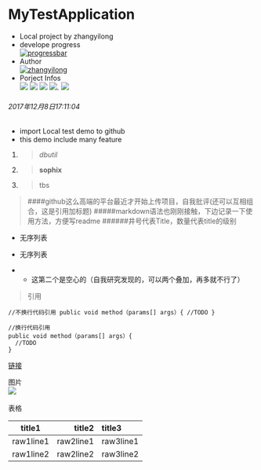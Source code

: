 # MyTestApplication
- Local project by zhangyilong  
- develope progress  
[![progressbar](http://progressed.io/bar/1?title=progressed)](https://www.baidu.com)  
- Author  
[![zhangyilong](https://img.shields.io/badge/zhang-yilong-green.svg?style=for-the-badge)]()  
- Porject Infos  
[![](https://img.shields.io/github/issues/316011989/MyTestApplication.svg)](https://github.com/316011989/MyTestApplication/issues)
[![](https://img.shields.io/github/forks/316011989/MyTestApplication.svg)](https://github.com/316011989/MyTestApplication/network)
[![](https://img.shields.io/github/stars/316011989/MyTestApplication.svg)](https://github.com/316011989/MyTestApplication/stargazers)
[![](https://img.shields.io/github/release/316011989/MyTestApplication.svg)](https://github.com/316011989/MyTestApplication/releases).
[![](https://img.shields.io/github/tag/316011989/MyTestApplication.svg)](https://github.com/316011989/MyTestApplication/tag)
  
  
###### 2017年12月8日17:11:04
- import Local test demo to github
- this demo include many feature
1. >*dbutil*
2. >**sophix**
3. >tbs
  
> ####github这么高端的平台最近才开始上传项目，自我批评(还可以互相组合，这是引用加标题)
#####markdown语法也刚刚接触，下边记录一下使用方法，方便写readme
######井号代表Title，数量代表title的级别

- 无序列表
* 无序列表
- - 这第二个是空心的（自我研究发现的，可以两个叠加，再多就不行了）

> 引用 

`
//不换行代码引用
public void method（params[] args）{
  //TODO
}
 `
   
   
```
//换行代码引用
public void method（params[] args）{
  //TODO
}
```

[链接](http://www.baidu.com)  

图片  
![](https://avatars2.githubusercontent.com/u/5856754?s=40&v=4)    

表格  

|title1|title2|title3|
|:--:|--:|:--|
|raw1line1|raw2line1|raw3line1|
|raw1line2|raw2line2|raw3line2|


